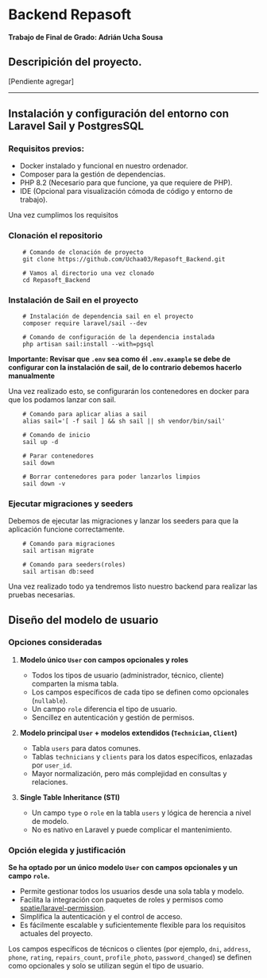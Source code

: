 # Backend Repasoft
#### Trabajo de Final de Grado: Adrián Ucha Sousa

## Descripición del proyecto.
[Pendiente agregar]

---

## Instalación y configuración del entorno con Laravel Sail y PostgresSQL
### Requisitos previos:
- Docker instalado y funcional en nuestro ordenador.
- Composer para la gestión de dependencias.
- PHP 8.2 (Necesario para que funcione, ya que requiere de PHP).
- IDE (Opcional para visualización cómoda de código y entorno de trabajo).

Una vez cumplimos los requisitos

### Clonación el repositorio


````shell
    # Comando de clonación de proyecto
    git clone https://github.com/Uchaa03/Repasoft_Backend.git

    # Vamos al directorio una vez clonado
    cd Repasoft_Backend
````

### Instalación de Sail en el proyecto

````shell
    # Instalación de dependencia sail en el proyecto
    composer require laravel/sail --dev
    
    # Comando de configuración de la dependencia instalada
    php artisan sail:install --with=pgsql
````

**Importante: Revisar que `.env` sea como él `.env.example` se debe de configurar con la instalación de sail, de lo
contrario debemos hacerlo manualmente**

Una vez realizado esto, se configurarán los contenedores en docker para que los podamos lanzar con sail.
````shell
    # Comando para aplicar alias a sail
    alias sail='[ -f sail ] && sh sail || sh vendor/bin/sail'

    # Comando de inicio
    sail up -d
    
    # Parar contenedores
    sail down
    
    # Borrar contenedores para poder lanzarlos limpios
    sail down -v

````

### Ejecutar migraciones y seeders
Debemos de ejecutar las migraciones y lanzar los seeders para que la aplicación funcione correctamente.
````shell
    # Comando para migraciones
    sail artisan migrate
    
    # Comando para seeders(roles)
    sail artisan db:seed
````
Una vez realizado todo ya tendremos listo nuestro backend para realizar las pruebas necesarias.


## Diseño del modelo de usuario

### Opciones consideradas

1. **Modelo único `User` con campos opcionales y roles**
    - Todos los tipos de usuario (administrador, técnico, cliente) comparten la misma tabla.
    - Los campos específicos de cada tipo se definen como opcionales (`nullable`).
    - Un campo `role` diferencia el tipo de usuario.
    - Sencillez en autenticación y gestión de permisos.

2. **Modelo principal `User` + modelos extendidos (`Technician`, `Client`)**
    - Tabla `users` para datos comunes.
    - Tablas `technicians` y `clients` para los datos específicos, enlazadas por `user_id`.
    - Mayor normalización, pero más complejidad en consultas y relaciones.

3. **Single Table Inheritance (STI)**
    - Un campo `type` o `role` en la tabla `users` y lógica de herencia a nivel de modelo.
    - No es nativo en Laravel y puede complicar el mantenimiento.

### Opción elegida y justificación

**Se ha optado por un único modelo `User` con campos opcionales y un campo `role`.**

- Permite gestionar todos los usuarios desde una sola tabla y modelo.
- Facilita la integración con paquetes de roles y permisos como [spatie/laravel-permission](https://spatie.be/docs/laravel-permission).
- Simplifica la autenticación y el control de acceso.
- Es fácilmente escalable y suficientemente flexible para los requisitos actuales del proyecto.

Los campos específicos de técnicos o clientes (por ejemplo, `dni`, `address`, `phone`, `rating`, `repairs_count`, `profile_photo`, `password_changed`) se definen como opcionales y solo se utilizan según el tipo de usuario.

